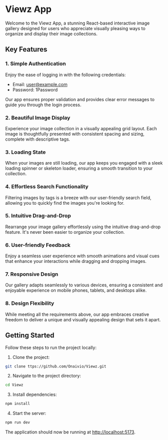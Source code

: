 # Viewz App

Welcome to the Viewz App, a stunning React-based interactive image gallery designed for users who appreciate visually pleasing ways to organize and display their image collections.

## Key Features

### 1. Simple Authentication

Enjoy the ease of logging in with the following credentials:

- Email: <user@example.com>
- Password: 1Password

Our app ensures proper validation and provides clear error messages to guide you through the login process.

### 2. Beautiful Image Display

Experience your image collection in a visually appealing grid layout. Each image is thoughtfully presented with consistent spacing and sizing, complete with descriptive tags.

### 3. Loading State

When your images are still loading, our app keeps you engaged with a sleek loading spinner or skeleton loader, ensuring a smooth transition to your collection.

### 4. Effortless Search Functionality

Filtering images by tags is a breeze with our user-friendly search field, allowing you to quickly find the images you're looking for.

### 5. Intuitive Drag-and-Drop

Rearrange your image gallery effortlessly using the intuitive drag-and-drop feature. It's never been easier to organize your collection.

### 6. User-friendly Feedback

Enjoy a seamless user experience with smooth animations and visual cues that enhance your interactions while dragging and dropping images.

### 7. Responsive Design

Our gallery adapts seamlessly to various devices, ensuring a consistent and enjoyable experience on mobile phones, tablets, and desktops alike.

### 8. Design Flexibility

While meeting all the requirements above, our app embraces creative freedom to deliver a unique and visually appealing design that sets it apart.

## Getting Started

Follow these steps to run the project locally:

1. Clone the project:

```bash
git clone ttps://github.com/Onaivio/Viewz.git
```

2. Navigate to the project directory:

```bash
cd Viewz
```

3. Install dependencies:

```bash
npm install
```

4. Start the server:

```bash
npm run dev
```

The application should now be running at [http://localhost:5173](http://localhost:5173).
